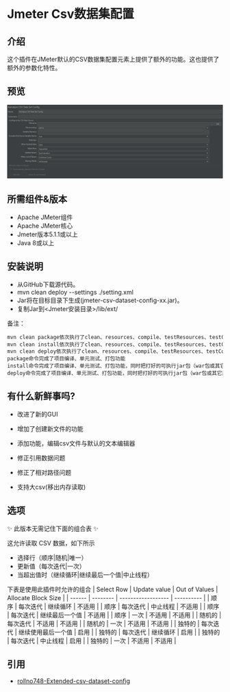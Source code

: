 # Jmeter Csv数据集配置

## 介绍

这个插件在JMeter默认的CSV数据集配置元素上提供了额外的功能。这也提供了额外的参数化特性。

## 预览

![CSV数据集配置](./images/jmeter-csv-dataset-config.png)

## 所需组件&版本

- Apache JMeter组件
- Apache JMeter核心
- Jmeter版本5.1.1或以上
- Java 8或以上

## 安装说明

- 从GitHub下载源代码。
- mvn clean deploy --settings ./setting.xml
- Jar将在目标目录下生成(jmeter-csv-dataset-config-xx.jar)。
- 复制Jar到<Jmeter安装目录>/lib/ext/

备注：

```bash
mvn clean package依次执行了clean、resources、compile、testResources、testCompile、test、jar(打包)等７个阶段。
mvn clean install依次执行了clean、resources、compile、testResources、testCompile、test、jar(打包)、install等8个阶段。
mvn clean deploy依次执行了clean、resources、compile、testResources、testCompile、test、jar(打包)、install、deploy等９个阶段。
package命令完成了项目编译、单元测试、打包功能
install命令完成了项目编译、单元测试、打包功能，同时把打好的可执行jar包（war包或其它形式的包）布署到本地maven仓库
deploy命令完成了项目编译、单元测试、打包功能，同时把打好的可执行jar包（war包或其它形式的包）布署到本地maven仓库和远程maven私服仓库
```

## 有什么新鲜事吗?

- 改进了新的GUI

- 增加了创建新文件的功能

- 添加功能，编辑csv文件与默认的文本编辑器

- 修正引用数据问题

- 修正了相对路径问题

- 支持大csv(移出内存读取)

## 选项

✨ 此版本无需记住下面的组合表 ✨

这允许读取 CSV 数据，如下所示

- 选择行（顺序|随机|唯一）
- 更新值（每次迭代|一次）
- 当超出值时（继续循环|继续最后一个值|中止线程）

下表是使用此插件时允许的组合
| Select Row | Update value | Out of Values | Allocate Block Size |
| ------ | -------- | ------------------ | ---------- |
| 顺序   | 每次迭代 | 继续循环           | 不适用     |
| 顺序   | 每次迭代 | 中止线程           | 不适用     |
| 顺序   | 每次迭代 | 继续最后一个值     | 不适用     |
| 顺序   | 一次     | 不适用             | 不适用     |
| 随机的 | 每次迭代 | 不适用             | 不适用     |
| 随机的 | 一次     | 不适用             | 不适用     |
| 独特的 | 每次迭代 | 继续使用最后一个值 | 启用       |
| 独特的 | 每次迭代 | 继续循环           | 启用       |
| 独特的 | 每次迭代 | 中止线程           | 启用       |
| 独特的 | 一次     | 不适用             | 不适用     |

## 引用

- [rollno748-Extended-csv-dataset-config](https://github.com/rollno748/Extended-csv-dataset-config)
